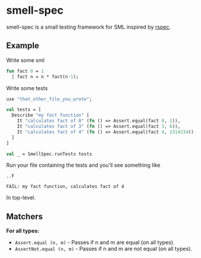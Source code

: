 smell-spec
==========

smell-spec is a small testing framework for SML inspired by [rspec](https://github.com/dchelimsky/rspec).

Example
-------

Write some sml

```sml
fun fact 0 = 1
  | fact n = n * fact(n-1);
```

Write some tests

```sml
use "that_other_file_you_wrote";

val tests = [
  Describe "my fact function" [
    It "calculates fact of 0" (fn () => Assert.equal(fact 0, 1)),
    It "calculates fact of 3" (fn () => Assert.equal(fact 3, 6)),
    It "calculates fact of 4" (fn () => Assert.equal(fact 4, 2314234)),
  ]
]

val _ = SmellSpec.runTests tests
```

Run your file containing the tests and you'll see something like

```
..F

FAIL: my fact function, calculates fact of 4
```

In top-level.

Matchers
--------

**For all types:**

- `Assert.equal (n, m)` - Passes if n and m are equal (on all types).
- `AssertNot.equal (n, m)` - Passes if n and m are not equal (on all types).

